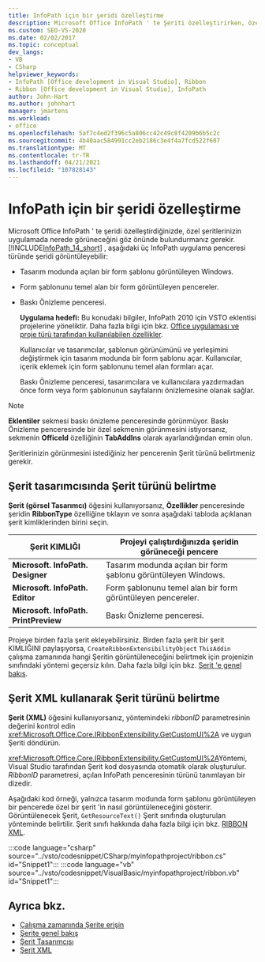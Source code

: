 ```yaml
---
title: InfoPath için bir şeridi özelleştirme
description: Microsoft Office InfoPath ' te Şeriti özelleştirirken, özel şeritlerinizin uygulamada nerede görüneceğini göz önünde bulundurmanız gerektiğini öğrenin.
ms.custom: SEO-VS-2020
ms.date: 02/02/2017
ms.topic: conceptual
dev_langs:
- VB
- CSharp
helpviewer_keywords:
- InfoPath [Office development in Visual Studio], Ribbon
- Ribbon [Office development in Visual Studio], InfoPath
author: John-Hart
ms.author: johnhart
manager: jmartens
ms.workload:
- office
ms.openlocfilehash: 5af7c4ed2f396c5a806cc42c49c8f4209b6b5c2c
ms.sourcegitcommit: 4b40aac584991cc2eb2186c3e4f4a7fcd522f607
ms.translationtype: MT
ms.contentlocale: tr-TR
ms.lasthandoff: 04/21/2021
ms.locfileid: "107828143"
---
```

# <a name="customize-a-ribbon-for-infopath"></a>InfoPath için bir şeridi özelleştirme
  Microsoft Office InfoPath ' te şeridi özelleştirdiğinizde, özel şeritlerinizin uygulamada nerede görüneceğini göz önünde bulundurmanız gerekir. [!INCLUDE[InfoPath_14_short](../vsto/includes/infopath-14-short-md.md)] , aşağıdaki üç InfoPath uygulama penceresi türünde şeridi görüntüleyebilir:

- Tasarım modunda açılan bir form şablonu görüntüleyen Windows.

- Form şablonunu temel alan bir form görüntüleyen pencereler.

- Baskı Önizleme penceresi.

  **Uygulama hedefi:** Bu konudaki bilgiler, InfoPath 2010 için VSTO eklentisi projelerine yöneliktir. Daha fazla bilgi için bkz. [Office uygulaması ve proje türü tarafından kullanılabilen özellikler](../vsto/features-available-by-office-application-and-project-type.md).

  Kullanıcılar ve tasarımcılar, şablonun görünümünü ve yerleşimini değiştirmek için tasarım modunda bir form şablonu açar. Kullanıcılar, içerik eklemek için form şablonunu temel alan formları açar.

  Baskı Önizleme penceresi, tasarımcılara ve kullanıcılara yazdırmadan önce form veya form şablonunun sayfalarını önizlemesine olanak sağlar.

> [!NOTE]
> **Eklentiler** sekmesi baskı önizleme penceresinde görünmüyor. Baskı Önizleme penceresinde bir özel sekmenin görünmesini istiyorsanız, sekmenin **OfficeId** özelliğinin **TabAddIns** olarak ayarlandığından emin olun.

 Şeritlerinizin görünmesini istediğiniz her pencerenin Şerit türünü belirtmeniz gerekir.

## <a name="specify-the-ribbon-type-in-the-ribbon-designer"></a>Şerit tasarımcısında Şerit türünü belirtme
 **Şerit (görsel Tasarımcı)** öğesini kullanıyorsanız, **Özellikler** penceresinde şeridin **RibbonType** özelliğine tıklayın ve sonra aşağıdaki tabloda açıklanan şerit kimliklerinden birini seçin.

|Şerit KIMLIĞI|Projeyi çalıştırdığınızda şeridin görüneceği pencere|
|---------------|---------------------------------------------------------------------|
|**Microsoft. InfoPath. Designer**|Tasarım modunda açılan bir form şablonu görüntüleyen Windows.|
|**Microsoft. InfoPath. Editor**|Form şablonunu temel alan bir form görüntüleyen pencereler.|
|**Microsoft. InfoPath. PrintPreview**|Baskı Önizleme penceresi.|

 Projeye birden fazla şerit ekleyebilirsiniz. Birden fazla şerit bir şerit KIMLIĞINI paylaşıyorsa, `CreateRibbonExtensibilityObject` `ThisAddin` çalışma zamanında hangi Şeritin görüntüleneceğini belirtmek için projenizin sınıfındaki yöntemi geçersiz kılın. Daha fazla bilgi için bkz. [Şerit 'e genel bakış](../vsto/ribbon-overview.md).

## <a name="specify-the-ribbon-type-by-using-ribbon-xml"></a>Şerit XML kullanarak Şerit türünü belirtme
 **Şerit (XML)** öğesini kullanıyorsanız, yöntemindeki *ribbonID* parametresinin değerini kontrol edin <xref:Microsoft.Office.Core.IRibbonExtensibility.GetCustomUI%2A> ve uygun Şeriti döndürün.

 <xref:Microsoft.Office.Core.IRibbonExtensibility.GetCustomUI%2A>Yöntemi, Visual Studio tarafından Şerit kod dosyasında otomatik olarak oluşturulur. *RibbonID* parametresi, açılan InfoPath penceresinin türünü tanımlayan bir dizedir.

 Aşağıdaki kod örneği, yalnızca tasarım modunda form şablonu görüntüleyen bir pencerede özel bir şerit 'in nasıl görüntüleneceğini gösterir. Görüntülenecek Şerit, `GetResourceText()` Şerit sınıfında oluşturulan yönteminde belirtilir. Şerit sınıfı hakkında daha fazla bilgi için bkz. [RIBBON XML](../vsto/ribbon-xml.md).

 :::code language="csharp" source="../vsto/codesnippet/CSharp/myinfopathproject/ribbon.cs" id="Snippet1":::
 :::code language="vb" source="../vsto/codesnippet/VisualBasic/myinfopathproject/ribbon.vb" id="Snippet1":::

## <a name="see-also"></a>Ayrıca bkz.
- [Çalışma zamanında Şerite erişin](../vsto/accessing-the-ribbon-at-run-time.md)
- [Şerite genel bakış](../vsto/ribbon-overview.md)
- [Şerit Tasarımcısı](../vsto/ribbon-designer.md)
- [Şerit XML](../vsto/ribbon-xml.md)
